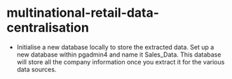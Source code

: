 # multinational-retail-data-centralisation

- Initialise a new database locally to store the extracted data.
Set up a new database within pgadmin4 and name it Sales_Data.
This database will store all the company information once you extract it for the various data sources.
